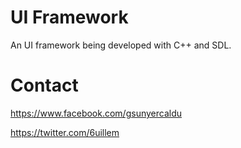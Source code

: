 # UI Framework
An UI framework being developed with C++ and SDL.
  
# Contact

https://www.facebook.com/gsunyercaldu

https://twitter.com/6uillem

  

